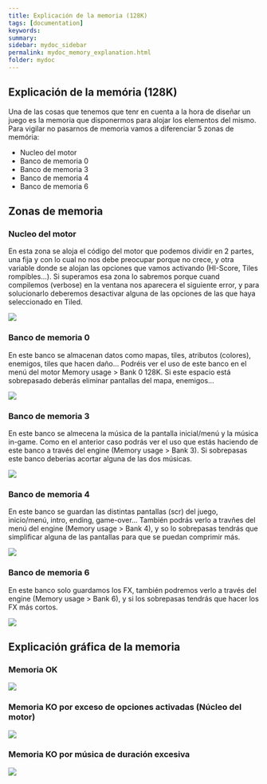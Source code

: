```yaml
---
title: Explicación de la memoria (128K)
tags: [documentation]
keywords:
summary: 
sidebar: mydoc_sidebar
permalink: mydoc_memory_explanation.html
folder: mydoc
---
```


## Explicación de la memória (128K)

Una de las cosas que tenemos que tenr en cuenta a la hora de diseñar un juego es la memoria que disponermos para alojar los elementos del mismo.
Para vigilar no pasarnos de memoria vamos a diferenciar 5 zonas de memória:
* Nucleo del motor
* Banco de memoria 0
* Banco de memoria 3
* Banco de memoria 4
* Banco de memoria 6 

## Zonas de memoria
### Nucleo del motor
En esta zona se aloja el código del motor que podemos dividir en 2 partes, una fija y con lo cual no nos debe preocupar porque no crece, y otra variable donde se alojan las opciones que vamos activando (HI-Score, Tiles rompibles...). Si superamos esa zona lo sabremos porque cuand compilemos (verbose) en la ventana nos aparecera el siguiente error, y para solucionarlo deberemos desactivar alguna de las opciones de las que haya seleccionado en Tiled.

![](images/explicacion_memoria_ko_nucleo_log.png)

### Banco de memoria 0
En este banco se almacenan datos como mapas, tiles, atributos (colores), enemigos, tiles que hacen daño... Podréis ver el uso de este banco en el menú del motor Memory usage > Bank 0 128K. Si este espacio está sobrepasado deberás eliminar pantallas del mapa, enemigos...

![](images/memory-bank-0-128K.png)

### Banco de memoria 3
En este banco se almecena la música de la pantalla inicial/menú y la música in-game. Como en el anterior caso podrás ver el uso que estás haciendo de este banco a través del engine (Memory usage > Bank 3). Si sobrepasas este banco deberias acortar alguna de las dos músicas.

![](images/memory-bank-3.png)

### Banco de memoria 4
En este banco se guardan las distintas pantallas (scr) del juego, inicio/menú, intro, ending, game-over... También podrás verlo a travñes del menú del engine (Memory usage > Bank 4), y so lo sobrepasas tendrás que simplificar alguna de las pantallas para que se puedan comprimir más.

![](images/memory-bank-4.png)

### Banco de memoria 6
En este banco solo guardamos los FX, también podremos verlo a través del engine (Memory usage > Bank 6), y si los sobrepasas tendrás que hacer los FX más cortos.

![](images/memory-bank-6.png)

## Explicación gráfica de la memoria
### Memoria OK
![](images/explicacion_memoria_ok.png)
### Memoria KO por exceso de opciones activadas (Núcleo del motor)
![](images/explicacion_memoria_ko_nucleo.png)
### Memoria KO por música de duración excesiva
![](images/explicacion_memoria_ko_banco.png)
